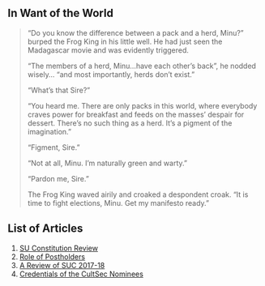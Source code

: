 <!-- TITLE: Whisper in the Woods Vol 1 Issue 4 -->
<!-- SUBTITLE: Published April 2018 -->


## In Want of the World

> “Do you know the difference between a pack and a herd, Minu?” burped the Frog King in his little
> well. He had just seen the Madagascar movie and was evidently triggered.
> 
> “The members of a herd, Minu…have each other’s back”, he nodded wisely… “and most importantly,
> herds don’t exist.”
> 
> “What’s that Sire?”
> 
> “You heard me. There are only packs in this world, where everybody craves power for breakfast and
> feeds on the masses’ despair for dessert. There’s no such thing as a herd. It’s a pigment of the
> imagination.”
> 
> “Figment, Sire.”
> 
> “Not at all, Minu. I’m naturally green and warty.”
> 
> “Pardon me, Sire.”
> 
> The Frog King waved airily and croaked a despondent croak. “It is time to fight elections, Minu. Get
> my manifesto ready.”

## List of Articles

1. [SU Constitution Review](/orgs/journal-club/whispers-in-the-woods/vol-1/4/constitution-review)
2. [Role of Postholders](/orgs/journal-club/whispers-in-the-woods/vol-1/4/post-holders)
3. [A Review of SUC 2017-18](/orgs/journal-club/whispers-in-the-woods/vol-1/4/suc-2017-18)
4. [Credentials of the CultSec Nominees](/orgs/journal-club/whispers-in-the-woods/vol-1/4/cult-sec-creds)